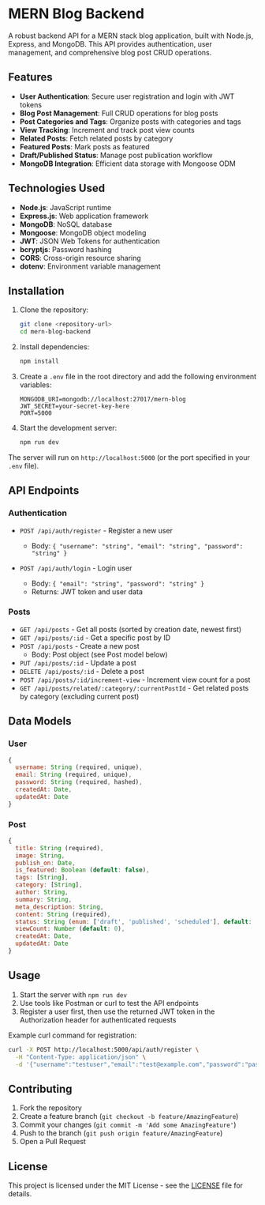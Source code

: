 # MERN Blog Backend

A robust backend API for a MERN stack blog application, built with Node.js, Express, and MongoDB. This API provides authentication, user management, and comprehensive blog post CRUD operations.

## Features

- **User Authentication**: Secure user registration and login with JWT tokens
- **Blog Post Management**: Full CRUD operations for blog posts
- **Post Categories and Tags**: Organize posts with categories and tags
- **View Tracking**: Increment and track post view counts
- **Related Posts**: Fetch related posts by category
- **Featured Posts**: Mark posts as featured
- **Draft/Published Status**: Manage post publication workflow
- **MongoDB Integration**: Efficient data storage with Mongoose ODM

## Technologies Used

- **Node.js**: JavaScript runtime
- **Express.js**: Web application framework
- **MongoDB**: NoSQL database
- **Mongoose**: MongoDB object modeling
- **JWT**: JSON Web Tokens for authentication
- **bcryptjs**: Password hashing
- **CORS**: Cross-origin resource sharing
- **dotenv**: Environment variable management

## Installation

1. Clone the repository:

   ```bash
   git clone <repository-url>
   cd mern-blog-backend
   ```

2. Install dependencies:

   ```bash
   npm install
   ```

3. Create a `.env` file in the root directory and add the following environment variables:

   ```
   MONGODB_URI=mongodb://localhost:27017/mern-blog
   JWT_SECRET=your-secret-key-here
   PORT=5000
   ```

4. Start the development server:
   ```bash
   npm run dev
   ```

The server will run on `http://localhost:5000` (or the port specified in your `.env` file).

## API Endpoints

### Authentication

- `POST /api/auth/register` - Register a new user

  - Body: `{ "username": "string", "email": "string", "password": "string" }`

- `POST /api/auth/login` - Login user
  - Body: `{ "email": "string", "password": "string" }`
  - Returns: JWT token and user data

### Posts

- `GET /api/posts` - Get all posts (sorted by creation date, newest first)
- `GET /api/posts/:id` - Get a specific post by ID
- `POST /api/posts` - Create a new post
  - Body: Post object (see Post model below)
- `PUT /api/posts/:id` - Update a post
- `DELETE /api/posts/:id` - Delete a post
- `POST /api/posts/:id/increment-view` - Increment view count for a post
- `GET /api/posts/related/:category/:currentPostId` - Get related posts by category (excluding current post)

## Data Models

### User

```javascript
{
  username: String (required, unique),
  email: String (required, unique),
  password: String (required, hashed),
  createdAt: Date,
  updatedAt: Date
}
```

### Post

```javascript
{
  title: String (required),
  image: String,
  publish_on: Date,
  is_featured: Boolean (default: false),
  tags: [String],
  category: [String],
  author: String,
  summary: String,
  meta_description: String,
  content: String (required),
  status: String (enum: ['draft', 'published', 'scheduled'], default: 'draft'),
  viewCount: Number (default: 0),
  createdAt: Date,
  updatedAt: Date
}
```

## Usage

1. Start the server with `npm run dev`
2. Use tools like Postman or curl to test the API endpoints
3. Register a user first, then use the returned JWT token in the Authorization header for authenticated requests

Example curl command for registration:

```bash
curl -X POST http://localhost:5000/api/auth/register \
  -H "Content-Type: application/json" \
  -d '{"username":"testuser","email":"test@example.com","password":"password123"}'
```

## Contributing

1. Fork the repository
2. Create a feature branch (`git checkout -b feature/AmazingFeature`)
3. Commit your changes (`git commit -m 'Add some AmazingFeature'`)
4. Push to the branch (`git push origin feature/AmazingFeature`)
5. Open a Pull Request

## License

This project is licensed under the MIT License - see the [LICENSE](LICENSE) file for details.
